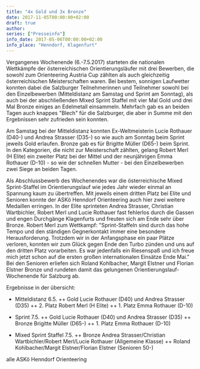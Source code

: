 ```yaml
---
title: "4x Gold und 3x Bronze"
date: 2017-11-05T00:00:00+02:00
draft: true
author: 
series: ["Presseinfo"]
info_date: 2017-05-06T00:00:00+02:00
info_place: "Henndorf, Klagenfurt"
---
```


Vergangenes Wochenende (6.-7.5.2017) starteten die  nationalen Wettkämpfe der österreichischen Orientierungsläufer mit drei  Bewerben, die sowohl zum Orienteering Austria Cup zählten als auch gleichzeitig österreichischen Meisterschaften waren. Bei bestem, sonnigen  Laufwetter konnten dabei die Salzburger Teilnehmerinnen und Teilnehmer sowohl  bei den Einzelbewerben (Mitteldistanz am Samstag und Sprint am Sonntag), als auch bei der abschließenden Mixed Sprint Staffel mit vier Mal Gold und drei Mal Bronze einiges an Edelmetall einsammeln. Mehrfach gab es an  beiden Tagen auch knappes "Blech" für die Salzburger, die aber in Summe mit den  Ergebnissen sehr zufrieden sein konnten.

Am Samstag bei der Mitteldistanz konnten Ex-Weltmeisterin Lucie Rothauer (D40-) und Andrea Strasser (D35-) so wie auch am Sonntag beim Sprint jeweils Gold  erlaufen. Bronze gab es für Brigitte Müller (D65-) beim Sprint. In den  Kategorien, die nicht zur Meisterschaft zählten, gelang Robert Merl (H  Elite) ein zweiter Platz bei der Mittel und der neunjährigen Emma Rothauer (D-10) - so wie der schnellen Mutter - bei den Einzelbewerben zwei Siege an  beiden Tagen.

Als Abschlussbewerb des Wochenendes war die österreichische Mixed  Sprint-Staffel im Orientierungslauf wie jedes Jahr wieder einmal an Spannung  kaum zu übertreffen. Mit jeweils einem dritten Platz bei Elite und  Senioren konnte der ASKö Henndorf Orienteering auch hier zwei weitere  Medaillen erringen. In der Elite sprinteten Andrea Strasser, Christian  Wartbichler, Robert Merl und Lucie Rothauer fast fehlerlos durch die  Gassen und engen Durchgänge Klagenfurts und freuten sich am Ende sehr über  Bronze. Robert Merl zum Wettkampf: "Sprint-Staffeln sind durch das hohe  Tempo und den ständigen Gegnerkontakt immer eine besondere Herausforderung. Trotzdem  wir in der Anfangsphase ein paar Plätze verloren, konnten wir zum Glück  gegen Ende den Turbo zünden und uns auf den dritten Platz vorarbeiten. Es  war jedenfalls ein Riesenspaß und ich freue mich jetzt schon auf die ersten  großen internationalen Einsätze Ende Mai." Bei den Senioren erliefen sich  Roland Kohlbacher, Margit Elstner und Florian Elstner Bronze und rundeten damit das gelungenen Orientierungslauf-Wochenende für Salzburg ab.

Ergebnisse in der übersicht:
+ Mitteldistanz 6.5.
++ Gold Lucie Rothauer (D40) und Andrea Strasser (D35)
++ 2. Platz Robert Merl (H Elite)
++ 1. Platz Emma Rothauer (D-10)

+ Sprint 7.5.
++ Gold Lucie Rothauer (D40) und Andrea Strasser (D35)
++ Bronze  Brigitte Müller (D65-)
++ 1. Platz Emma Rothauer (D-10)

+ Mixed Sprint Staffel 7.5.
++ Bronze Andrea Strasser/Christian Wartbichler/Robert Merl/Lucie Rothauer (Allgemeine Klasse)
++ Roland Kohlbacher/Margit  Elstner/Florian Elstner (Senioren 50-)

alle ASKö Henndorf Orienteering
